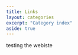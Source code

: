 ```yaml
---
title: Links
layout: categories
excerpt: "Category index"
aside: true
---
```



testing the webiste
